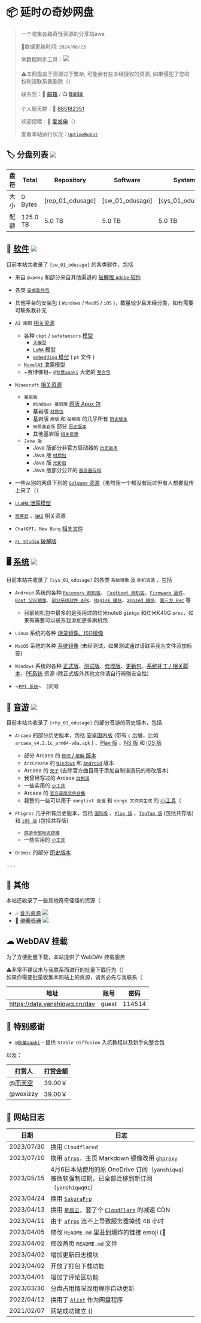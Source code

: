 # 📦 延时の奇妙网盘

> 一个收集各路奇怪资源的分享站awa 
>
> 🔄数据更新时间: `2024/08/23`
>
> 🛠️数据同步工具：![](https://img.shields.io/badge/yanshiqwq-blue?logo=github&label=e5_usage_sync&link=https%3A%2F%2Fgithub.com%2Fyanshiqwq%2Fe5_usage_sync%2F&link=https%3A%2F%2Fgithub.com%2Fyanshiqwq%2F&cacheSeconds=3600)
>
> ⚠本网盘由于资源过于繁杂, 可能会有些未经授权的资源, 如果侵犯了您的权利请联系我删除（）
>
> 联系我：📧 [邮箱](mailto:yanshiqwq@126.com) / 📺 [BiliBili](https://space.bilibili.com/431304449)
>
> 个人聊天群：💬 [885182351](https://jq.qq.com/?_wv=1027&k=gHfN8ogz)
>
> 欢迎投喂：🔋 [爱发电](https://afdian.net/a/yanshiqwq)（）
>
> 查看本站运行状况：[`UptimeRobot`](https://stats.uptimerobot.com/vkKLvk2A1a)

## 🏷 分盘列表 ![](https://img.shields.io/badge/Root-orange?logo=DPD&label=0%20Bytes&cacheSeconds=3600)



| 盘符 | Total | Repository | Software | System | Rhythm | Media |
| - | - | - | - | - | - | - |
| 大小 | 0 Bytes | [rep_01_odusage] | [sw_01_odusage] | [sys_01_odusage] | [rhy_01_odusage] | [med_01_odusage] |
| 配额 | 125.0 TB | 5.0 TB | 5.0 TB | 5.0 TB | 5.0 TB | 5.0 TB |

## 💾 [软件](./software/) ![](https://img.shields.io/badge/Software-orange?logo=Microsoft%20OneDrive&label=[sw_01_odusage_urlenc]&cacheSeconds=3600)

目前本站共收录了 `[sw_01_odusage]` 的各类软件，包括

-	来自 `@vposy` 和部分来自其他渠道的 [破解版 `Adobe` 软件](./software/adobe/)

-	各类 [`安卓软件包`](./software/android/)

-	其他平台的安装包 ( `Windows` / `MacOS` / `iOS` )，数量较少且未经分类，如有需要可联系我补充

-	`AI 画图` [相关资源](./software/other/stable_diffusion/)

	-	各种 `ckpt` / `safetensors` [模型](./software/other/stable_diffusion/models/)
		-	[`大模型`](./software/other/stable_diffusion/models/ckpt/)
		-	[`LoRA` 模型](./software/other/stable_diffusion/models/LoRA/)
		-	[`embedding` 模型](./software/other/stable_diffusion/models/embedding/) ( `pt` 文件 )
	-	[`NovelAI` 泄露模型](./software/other/stable_diffusion/models/ckpt/novelaileak/)
	-	~赛博佛祖~ [`@秋葉aaaki`](https://space.bilibili.com/12566101) 大佬的 [`整合包`](./software/other/stable_diffusion/webui/novelai-webui/)

-	`Minecraft` [相关资源](./software/game/mc/)
	-	`基岩版`
		-	`Windows 基岩版` [原版 Appx 包](./software/game/mc/mcbe/)
		-	基岩版 [`材质包`](./software/game/mc/mcpack/)
		-	基岩版 `原版` 和 `破解版` 的几乎所有 [`历史版本`](./software/game/mc/mcpe/official/)
		-	`网易基岩版` 部分 [`历史版本`](./software/game/mc/mcpe/netease/)
		-	其他基岩版 [`相关资源`](./software/game/mc/mcpe_mod/)
	-	`Java 版`
		-	Java 版部分非官方启动器的 [`历史版本`](./software/game/mc/mclauncher/)
		-	Java 版 [`材质包`](./software/game/mc/respack/)
		-	Java 版 [`光影包`](./software/game/mc/shaderpack/)
		-	Java 版部分公开的 [`服务器存档`](./software/game/mc/save/)

-	一些从别的网盘下到的 [`Galgame` 资源](./software/game/galgame/)（虽然我一个都没有玩过但有人想要就传上来了（（

-	[`LLaMA` 泄露模型](./software/other/pyllama/)

-	[`玩客云`](./software/other/wankeyun/) 、[`NAS`](./software/other/nas/) 相关资源

-	`ChatGPT`、`New Bing` [相关文件](./software/other/chatgpt/)

-	[`FL Studio` 破解版](./software/other/flstudio/)

## 🖥 [系统](./system/) ![](https://img.shields.io/badge/System-orange?logo=Microsoft%20OneDrive&label=[sys_01_odusage_urlenc]&cacheSeconds=3600)

目前本站共收录了 `[sys_01_odusage]` 的各类 `系统镜像` 及 `刷机资源` ，包括

-	`Android` 系统的各种 [`Recovery 刷机包`](./system/android/rom/recovery/)、 [`Fastboot 刷机包`](./system/android/rom/fastboot/)、[`Firmware 固件`](./system/android/rom/firmware/)、[`Boot 分区镜像`](./system/android/boot/)、[`部分系统软件 APK`](./system/android/app/)、[`Magisk 模块`](./system/android/magisk/)、[`Xposed 模块`](./system/android/xposed/)、[`第三方 Rec`](./system/android/recovery/) 等
	
	-	目前刷机包中最多的是我用过的红米note8 `ginkgo` 和红米K40G `ares`，如果有需要可以联系我添加更多刷机包

-	`Linux` 系统的各种 [烧录镜像、ISO镜像](./system/linux/)

-	`MacOS` 系统的各种 [系统镜像](./system/macos/) (未经测试，如果测试通过请联系我为文件添加标签)

-	`Windows` 系统的各种 [正式版](./system/windows/releases/)、[测试版](./system/windows/beta/)、[修改版](./system/windows/edit/)、[更新包](./system/windows/updates/)、[系统补丁 / 相关脚本](./system/windows/patches/)、[PE系统](./system/windows/winpe/) 资源 (除正式版外其他文件请自行辨别安全性)

-	~[`PPT 系统`](./system/other/ppt/)~ （问号

## 🥁 [音游](./rhythm/) ![](https://img.shields.io/badge/Rhythm-orange?logo=Microsoft%20OneDrive&label=[rhy_01_odusage_urlenc]&cacheSeconds=3600)

目前本站共收录了 `[rhy_01_odusage]` 的部分音游的历史版本，包括

-	`Arcaea` 的部分历史版本，包括 [安卓国内版](./rhythm/arcaea/android/) (带有 `c` 后缀，比如 `arcaea_v4.2.1c_arm64-v8a.apk` ) 、[Play 版](./rhythm/arcaea/android/play/) 、[NS 版](./rhythm/arcaea/ns/) 和 [iOS 版](./rhythm/arcaea/ios/)

	-	部分 Arcaea 的 [`修改` / `破解` 版本](./rhythm/arcaea/android/patch/)
	-	`ArcCreate` 的 [`Windows`](./rhythm/arcaea/fanmade/arccreate/Build-StandaloneWindows64.zip) 和 [`Android`](./rhythm/arcaea/fanmade/arccreate/ArcCreate.apk) 版本
	-	Arcaea 的 [`壳子`](./rhythm/arcaea/fanmade/base) (去除官方曲目用于添加自制谱游玩的修改版本)
	-	我曾经写过的 Arcaea [`自制谱`](./rhythm/arcaea/fanmade/chart_arcfan/)
	-	一些实用的 [`小工具`](./rhythm/arcaea/tool/)
	-	Arcaea 的 [`官方谱面文件合集`](./rhythm/arcaea/songs/)
	-	我整的一些可以用于 `songlist 处理` 和 `songs 文件夹生成` 的 [小工具](./rhythm/arcaea/fanmade/merge_tool/)（

-	`Phigros` 几乎所有历史版本，包括 [`国际版`](./rhythm/phigros/android/global/) 、[`Play 版`](./rhythm/phigros/android/play/) 、[`TapTap 版`](./rhythm/phigros/android/) (包括共存版) 和 [`iOS 版`](./rhythm/phigros/ios/) (包括共存版)

	-	[`鸽游全部动态链接`](./rhythm/phigros/link/)
	-	一些实用的 [`小工具`](./rhythm/phigros/tool/)

-	`Orzmic` 的部分 [历史版本](./rhythm/orzmic/)

......

## 🤔 其他 

本站还收录了一些其他奇奇怪怪的资源（

- 🎶 [音乐资源](./media/audio/CloudMusic/) ![](https://img.shields.io/badge/Media%2fMusic-green?logo=Microsoft%20OneDrive&label=22.39%20GiB&cacheSeconds=3600)
- 🔎 [~~泄露资源~~](./share/zip/leak/) ![](https://img.shields.io/badge/Repository%2fLeak-green?logo=Microsoft%20OneDrive&label=182.84%20GiB&cacheSeconds=3600)

## ☁ WebDAV 挂载

为了方便批量下载，本站提供了 WebDAV 挂载服务  

⚠非常不建议未与我联系而进行的批量下载行为（）  
如果你需要批量收集本网站上的资源，请务必先与我联系（  

| 地址 | 账号 | 密码 |
| - | - | - |
| https://data.yanshiqwq.cn/dav | guest | 114514 |

## 🙇‍ 特别感谢

- [`@秋葉aaaki`](https://space.bilibili.com/12566101) - 提供 `Stable Diffusion` 入坑教程以及新手向整合包

以及：

| 打赏人 | 打赏金额 |
| - | - |
| [@而天空](https://space.bilibili.com/113326488) | 39.00￥ |
| @woxizzy | 39.00￥ |

## 📕 网站日志

| 日期 | 日志 |
| - | - |
| 2023/07/30 | 换用 `Cloudflared` |
| 2023/07/10 | 换用 [`afrps`](https://afrps.cn/)，主页 Markdown 镜像改用 [`ghproxy`](https://ghproxy.com/) |
| 2023/05/15 | 4月6日本站使用的原 OneDrive 订阅（`yanshiqwq`）被微软强制过期，已全部迁移到新订阅（`yanshiqwq01`） |
| 2023/04/24 | 换用 [`SakuraFrp`](https://www.natfrp.com/) |
| 2023/04/13 | 换用 [`星辰云`](https://starxn.com/)，套了个 [`CloudFlare`](https://www.cloudflare.com/) 的~~减速~~ CDN |
| 2023/04/11 | 由于 [`afrps`](https://afrps.cn/) 连不上导致服务器掉线 48 小时 |
| 2023/04/05 | 修改 `README.md` 里丑到爆炸的链接 emoji (🔗 |
| 2023/04/02 | 修改首页 `README.md` 文件 |
| 2023/04/02 | 增加更新日志模块 |
| 2023/04/02 | 开放了打包下载功能 |
| 2023/04/01 | 增加了评论区功能 |
| 2023/03/30 | 分盘占用情况改用程序自动更新 |
| 2022/04/12 | 换用了 [`Alist`](https://alist.nn.ci/) 作为网盘程序 |
| 2021/02/07 | 网站成功建立 () |